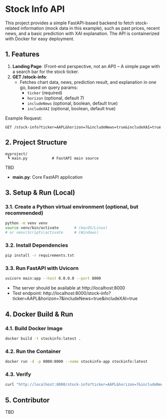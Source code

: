 # Stock Info API

This project provides a simple FastAPI-based backend to fetch stock-related information (mock data in this example), such as past prices, recent news, and a basic prediction with XAI explanation. The API is containerized with Docker for easy deployment.


## 1. Features

1. **Landing Page**: (Front-end perspective, not an API) – A simple page with a search bar for the stock ticker.  
2. **GET /stock-info**:  
   - Fetches chart data, news, prediction result, and explanation in one go, based on query params:
     - `ticker` (required)
     - `horizon` (optional, default 7)
     - `includeNews` (optional, boolean, default true)
     - `includeXAI` (optional, boolean, default true)

Example Request:
```
GET /stock-info?ticker=AAPL&horizon=7&includeNews=true&includeXAI=true
```


## 2. Project Structure

```
myproject/
 ┗ main.py           # FastAPI main source
```
TBD

- **main.py**: Core FastAPI application


## 3. Setup & Run (Local)

### 3.1. Create a Python virtual environment (optional, but recommended)

```bash
python -m venv venv
source venv/bin/activate       # (macOS/Linux)
# or venv\Scripts\activate     # (Windows)
```

### 3.2. Install Dependencies

```bash
pip install -r requirements.txt
```

### 3.3. Run FastAPI with Uvicorn

```bash
uvicorn main:app --host 0.0.0.0 --port 8000
```

- The server should be available at http://localhost:8000
- Test endpoint: http://localhost:8000/stock-info?ticker=AAPL&horizon=7&includeNews=true&includeXAI=true


## 4. Docker Build & Run

### 4.1. Build Docker Image

```bash
docker build -t stockinfo:latest .
```

### 4.2. Run the Container

```bash
docker run -d -p 8000:8000 --name stockinfo-app stockinfo:latest
```

### 4.3. Verify

```bash
curl "http://localhost:8000/stock-info?ticker=AAPL&horizon=7&includeNews=true&includeXAI=true"
```


## 5. Contributor

TBD
